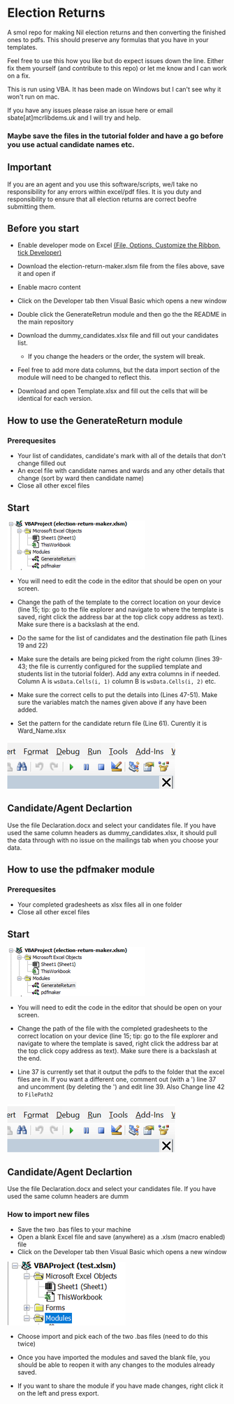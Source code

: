 # Election Returns

A smol repo for making Nil election returns and then converting the finished ones to pdfs. This should preserve any formulas that you have in your templates.

Feel free to use this how you like but do expect issues down the line. Either fix them yourself (and contribute to this repo) or let me know and I can work on a fix.

This is run using VBA. It has been made on Windows but I can't see why it won't run on mac.

If you have any issues please raise an issue here or email sbate[at]mcrlibdems.uk and I will try and help.

### Maybe save the files in the tutorial folder and have a go before you use actual candidate names etc.

## Important

If you are an agent and you use this software/scripts, we/I take no responsibility for any errors within excel/pdf files. It is you duty and responsibility to ensure that all election returns are correct beofre submitting them.

## Before you start

- Enable developer mode on Excel [(File, Options, Customize the Ribbon, tick Developer)](https://support.microsoft.com/en-us/office/show-the-developer-tab-e1192344-5e56-4d45-931b-e5fd9bea2d45)

- Download the election-return-maker.xlsm file from the files above, save it and open if
- Enable macro content
- Click on the Developer tab then Visual Basic which opens a new window
- Double click the GenerateRetrun module and then go the the README in the main repository
- Download the dummy_candidates.xlsx file and fill out your candidates list. 
	- If you change the headers or the order, the system will break. 
- Feel free to add more data columns, but the data import section of the module will need to be changed to reflect this.
- Download and open Template.xlsx and fill out the cells that will be identical for each version.

## How to use the GenerateReturn module

### Prerequesites 

- Your list of candidates, candidate's mark with all of the details that don't change filled out
- An excel file with candidate names and wards and any other details that change (sort by ward then candidate name)
- Close all other excel files

## Start
![Open the module by double clicking the module name on the right](img/img2.PNG)

- You will need to edit the code in the editor that should be open on your screen.

- Change the path of the template to the correct location on your device (line 15; tip: go to the file explorer and navigate to where the template is saved, right click the address bar at the top click copy address as text). Make sure there is a backslash at the end.

- Do the same for the list of candidates and the destination file path (Lines 19 and 22)

- Make sure the details are being picked from the right column (lines 39-43; the file is currently configured for the supplied template and students list in the tutorial folder). Add any extra columns in if needed. Column A is `wsData.Cells(i, 1)` column B is `wsData.Cells(i, 2)` etc.

- Make sure the correct cells to put the details into (Lines 47-51). Make sure the variables match the names given above if any have been added.

- Set the pattern for the candidate return file (Line 61). Curently it is Ward_Name.xlsx

![Press play or F5 to run](img/img3.PNG)

## Candidate/Agent Declartion

Use the file Declaration.docx and select your candidates file. If you have used the same column headers as dummy_candidates.xlsx, it should pull the data through with no issue on the mailings tab when you choose your data.


## How to use the pdfmaker module

### Prerequesites 

- Your completed gradesheets as xlsx files all in one folder
- Close all other excel files

## Start

![Open the module by double clicking the module name on the right](img/img2.PNG)

- You will need to edit the code in the editor that should be open on your screen.

- Change the path of the file with the completed gradesheets to the correct location on your device (line 15; tip: go to the file explorer and navigate to where the template is saved, right click the address bar at the top click copy address as text). Make sure there is a backslash at the end.

- Line 37 is currently set that it output the pdfs to the folder that the excel files are in. If you want a different one, comment out (with a ') line 37 and uncomment (by deleting the ') and edit line 39. Also Change line 42 to `FilePath2`

![Press play or F5 to run](img/img3.PNG)


## Candidate/Agent Declartion

Use the file Declaration.docx and select your candidates file. If you have used the same column headers are dumm


### How to import new files
- Save the two .bas files to your machine
- Open a blank Excel file and save (anywhere) as a .xlsm (macro enabled) file
- Click on the Developer tab then Visual Basic which opens a new window

 ![Right click the modules folder on the left](img/img1.PNG)

- Choose import and pick each of the two .bas files (need to do this twice)

- Once you have imported the modules and saved the blank file, you should be able to reopen it with any changes to the modules already saved.

- If you want to share the module if you have made changes, right click it on the left and press export. 





